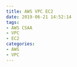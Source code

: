 ```yaml
---
title: AWS VPC EC2
date: 2019-06-21 14:52:14
tags:
- AWS CSAA
- VPC
- EC2
categories:
- AWS
- VPC
---
```

